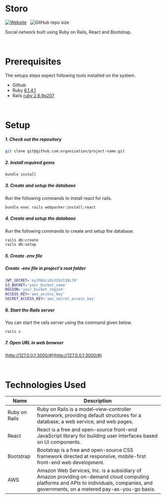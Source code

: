 # Storo
[![Website](https://img.shields.io/website?style=for-the-badge&up_message=live%20demo&url=https%3A%2F%2Fstoro-riddhesh.herokuapp.com%2F%23)](https://storo-riddhesh.herokuapp.com/#) &nbsp; ![GitHub repo size](https://img.shields.io/github/repo-size/riddhesh-mahajan/connect?style=for-the-badge) 


Social network built using Ruby on Rails, React and Bootstrap.

&emsp;
# Prerequisites

The setups steps expect following tools installed on the system.

- Github
- Ruby [6.1.4.1](https://www.ruby-lang.org/en/downloads/)
- Rails [ruby 2.6.9p207](https://rubyonrails.org/)
  

&emsp;
# Setup

##### 1. Check out the repository

```bash
git clone git@github.com:organization/project-name.git
```

##### 2. Install required gems

```bash
bundle install
```

##### 3. Create and setup the database

Run the following commands to install react for rails.

```bash
bundle exec rails webpacker:install:react
```

##### 4. Create and setup the database

Run the following commands to create and setup the database.

```bash
rails db:create
rails db:setup
```

##### 5. Create .env file
##### Create -env file in project's root folder
```bash
JWT_SECRET='eyJhbGciOiJIUzI1NiJ9'
S3_BUCKET='your_bucket_name'
REGION='your_bucket_region'
ACCESS_KEY='aws_access_key'
SECRET_ACCESS_KEY='aws_secret_access_key'
```

##### 6. Start the Rails server

You can start the rails server using the command given below.

```bash
rails s
```

##### 7. Open URL in web browser

[http://127.0.0.1:3000/#](http://127.0.0.1:3000/#)


&emsp;
# Technologies Used

| Name        | Description |
| ----------- | ---------------- |
| Ruby on Rails     | Ruby on Rails is a model–view–controller framework, providing default structures for a database, a web service, and web pages. |
| React | React is a free and open-source front-end JavaScript library for building user interfaces based on UI components. |
| Bootstrap  | Bootstrap is a free and open-source CSS framework directed at responsive, mobile-first front-end web development.  |
AWS | Amazon Web Services, Inc. is a subsidiary of Amazon providing on-demand cloud computing platforms and APIs to individuals, companies, and governments, on a metered pay-as-you-go basis.